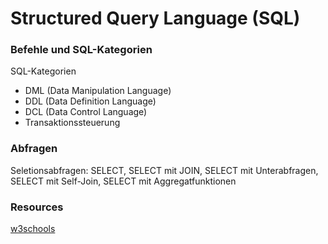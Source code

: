# Structured Query Language (SQL)

### Befehle und SQL-Kategorien

SQL-Kategorien
* DML (Data Manipulation Language)
* DDL (Data Definition Language)
* DCL (Data Control Language)
* Transaktionssteuerung

### Abfragen

Seletionsabfragen: SELECT, SELECT mit JOIN, SELECT mit Unterabfragen, SELECT mit Self-Join, SELECT mit Aggregatfunktionen

### Resources
[w3schools](www.w3schools.com)
